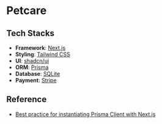 # Petcare

## Tech Stacks

- **Framework**: [Next.js](nextjs.org)
- **Styling**: [Tailwind CSS](https://tailwindcss.com/)
- **UI**: [shadcn/ui](https://ui.shadcn.com/)
- **ORM**: [Prisma](https://prisma.io)
- **Database**: [SQLite](https://sqlite.org)
- **Payment**: [Stripe](ripe.com)

## Reference

- [Best practice for instantiating Prisma Client with Next.js](https://www.prisma.io/docs/orm/more/help-and-troubleshooting/help-articles/nextjs-prisma-client-dev-practices)
